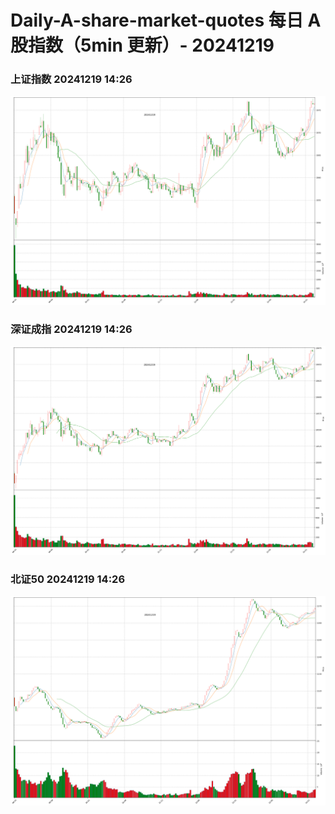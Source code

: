 
# Daily-A-share-market-quotes 每日 A 股指数（5min 更新）- 20241219

### 上证指数 20241219 14:26
![](./fig/2024/12/20241219-sh000001.png)

### 深证成指 20241219 14:26
![](./fig/2024/12/20241219-sz399001.png)

### 北证50 20241219 14:26
![](./fig/2024/12/20241219-bj899050.png)
